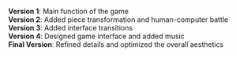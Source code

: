 **Version 1**: Main function of the game  
**Version 2**: Added piece transformation and human-computer battle  
**Version 3**: Added interface transitions  
**Version 4**: Designed game interface and added music  
**Final Version**: Refined details and optimized the overall aesthetics
